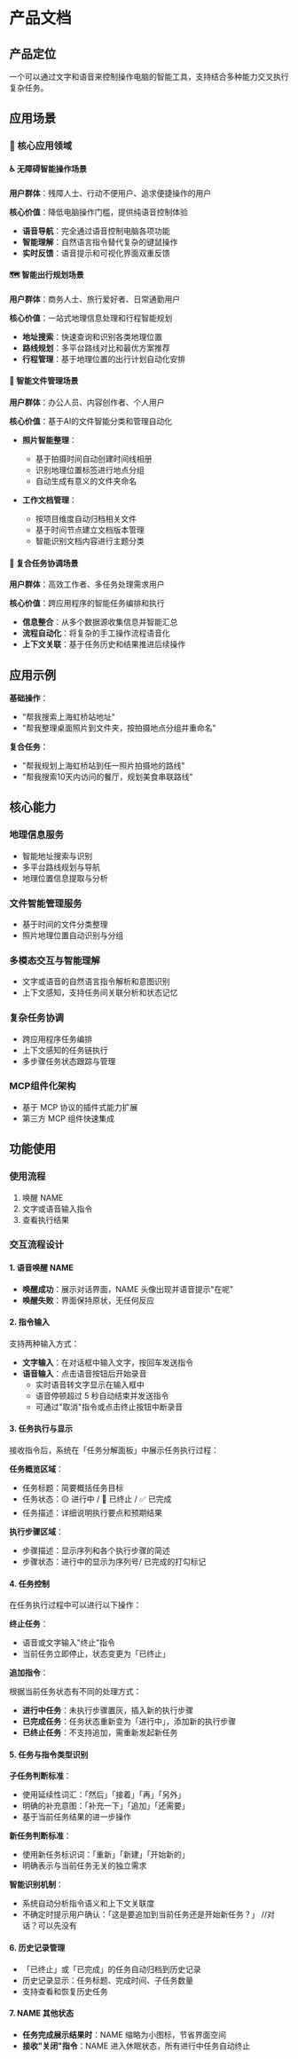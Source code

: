 # 产品文档

## 产品定位

一个可以通过文字和语音来控制操作电脑的智能工具，支持结合多种能力交叉执行复杂任务。

## 应用场景

### 🎯 核心应用领域

#### ♿ 无障碍智能操作场景

**用户群体**：残障人士、行动不便用户、追求便捷操作的用户

**核心价值**：降低电脑操作门槛，提供纯语音控制体验

- **语音导航**：完全通过语音控制电脑各项功能
- **智能理解**：自然语言指令替代复杂的键鼠操作
- **实时反馈**：语音提示和可视化界面双重反馈

#### 🗺️ 智能出行规划场景

**用户群体**：商务人士、旅行爱好者、日常通勤用户

**核心价值**：一站式地理信息处理和行程智能规划

- **地址搜索**：快速查询和识别各类地理位置
- **路线规划**：多平台路线对比和最优方案推荐
- **行程管理**：基于地理位置的出行计划自动化安排

#### 📂 智能文件管理场景

**用户群体**：办公人员、内容创作者、个人用户

**核心价值**：基于AI的文件智能分类和管理自动化

- **照片智能整理**：
  - 基于拍摄时间自动创建时间线相册
  - 识别地理位置标签进行地点分组
  - 自动生成有意义的文件夹命名

- **工作文档管理**：
  - 按项目维度自动归档相关文件
  - 基于时间节点建立文档版本管理
  - 智能识别文档内容进行主题分类

#### 🔗 复合任务协调场景

**用户群体**：高效工作者、多任务处理需求用户

**核心价值**：跨应用程序的智能任务编排和执行

- **信息整合**：从多个数据源收集信息并智能汇总
- **流程自动化**：将复杂的手工操作流程语音化
- **上下文关联**：基于任务历史和结果推进后续操作

## 应用示例

**基础操作**：

- "帮我搜索上海虹桥站地址"
- "帮我整理桌面照片到文件夹，按拍摄地点分组并重命名"

**复合任务**：

- "帮我规划上海虹桥站到任一照片拍摄地的路线"
- "帮我搜索10天内访问的餐厅，规划美食串联路线"


## 核心能力

### 地理信息服务

- 智能地址搜索与识别
- 多平台路线规划与导航
- 地理位置信息提取与分析

### 文件智能管理服务

- 基于时间的文件分类整理
- 照片地理位置自动识别与分组

### 多模态交互与智能理解

- 文字或语音的自然语言指令解析和意图识别
- 上下文感知，支持任务间关联分析和状态记忆

### 复杂任务协调

- 跨应用程序任务编排
- 上下文感知的任务链执行
- 多步骤任务状态跟踪与管理

### MCP组件化架构  

- 基于 MCP 协议的插件式能力扩展
- 第三方 MCP 组件快速集成

## 功能使用

### 使用流程

1. 唤醒 NAME
2. 文字或语音输入指令
3. 查看执行结果

### 交互流程设计

#### 1. 语音唤醒 NAME

- **唤醒成功**：展示对话界面，NAME 头像出现并语音提示"在呢"
- **唤醒失败**：界面保持原状，无任何反应

#### 2. 指令输入

支持两种输入方式：

- **文字输入**：在对话框中输入文字，按回车发送指令
- **语音输入**：点击语音按钮后开始录音
  - 实时语音转文字显示在输入框中
  - 语音停顿超过 5 秒自动结束并发送指令
  - 可通过"取消"指令或点击终止按钮中断录音

#### 3. 任务执行与显示

接收指令后，系统在「任务分解面板」中展示任务执行过程：

**任务概览区域**：

- 任务标题：简要概括任务目标
- 任务状态：🟡 进行中 / 🔴 已终止 / ✅ 已完成
- 任务描述：详细说明执行要点和预期结果

**执行步骤区域**：

- 步骤描述：显示序列和各个执行步骤的简述
- 步骤状态：进行中的显示为序列号/ 已完成的打勾标记

#### 4. 任务控制

在任务执行过程中可以进行以下操作：

**终止任务**：

- 语音或文字输入"终止"指令
- 当前任务立即停止，状态变更为「已终止」

**追加指令**：

根据当前任务状态有不同的处理方式：

- **进行中任务**：未执行步骤置灰，插入新的执行步骤
- **已完成任务**：任务状态重新变为「进行中」，添加新的执行步骤
- **已终止任务**：不支持追加，需重新发起新任务

#### 5. 任务与指令类型识别

**子任务判断标准**：

- 使用延续性词汇：「然后」「接着」「再」「另外」
- 明确的补充意图：「补充一下」「追加」「还需要」
- 基于当前任务结果的进一步操作

**新任务判断标准**：

- 使用新任务标识词：「重新」「新建」「开始新的」
- 明确表示与当前任务无关的独立需求

**智能识别机制**：

- 系统自动分析指令语义和上下文关联度
- 不确定时提示用户确认：「这是要追加到当前任务还是开始新任务？」 //对话？可以先没有

#### 6. 历史记录管理

- 「已终止」或「已完成」的任务自动归档到历史记录
- 历史记录显示：任务标题、完成时间、子任务数量
- 支持查看和恢复历史任务

#### 7. NAME 其他状态

- **任务完成展示结果时**：NAME 缩略为小图标，节省界面空间
- **接收"关闭"指令**：NAME 进入休眠状态，所有进行中任务自动终止
